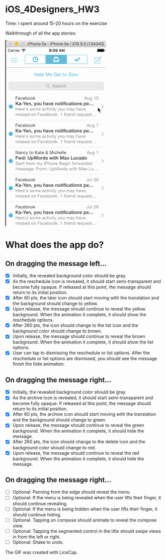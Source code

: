 # iOS_4Designers_HW3

Time: I spent around 15-20 hours on the exercise

Walkthrough of all the app stories:

![ScreenShot](https://github.com/doubleola/iOS_4Designers_HW3/blob/master/ola_mailbox_assignment.gif)

# What does the app do?

##	On dragging the message left…
- [X] Initially, the revealed background color should be gray.
- [X] As the reschedule icon is revealed, it should start semi-transparent and become fully opaque. If released at this point, the message should return to its initial position.
- [X] After 60 pts, the later icon should start moving with the translation and the background should change to yellow.
- [X] Upon release, the message should continue to reveal the yellow background. When the animation it complete, it should show the reschedule options.
- [X] After 260 pts, the icon should change to the list icon and the background color should change to brown.
- [X] Upon release, the message should continue to reveal the brown background. When the animation it complete, it should show the list options.
- [X] User can tap to dismissing the reschedule or list options. After the reschedule or list options are dismissed, you should see the message finish the hide animation.

## On dragging the message right…
- [X] Initially, the revealed background color should be gray.
- [X] As the archive icon is revealed, it should start semi-transparent and become fully opaque. If released at this point, the message should return to its initial position.
- [X]	After 60 pts, the archive icon should start moving with the translation and the background should change to green.
- [X]	Upon release, the message should continue to reveal the green background. When the animation it complete, it should hide the message.
- [X]	After 260 pts, the icon should change to the delete icon and the background color should change to red.
- [X]	Upon release, the message should continue to reveal the red background. When the animation it complete, it should hide the message.

## On dragging the message right…
- [ ] Optional: Panning from the edge should reveal the menu
- [ ] Optional: If the menu is being revealed when the user lifts their finger, it should continue revealing.
- [ ] Optional: If the menu is being hidden when the user lifts their finger, it should continue hiding.
- [ ] Optional: Tapping on compose should animate to reveal the compose view.
- [ ] Optional: Tapping the segmented control in the title should swipe views in from the left or right.
- [ ] Optional: Shake to undo.

The GIF was created with LiceCap.

